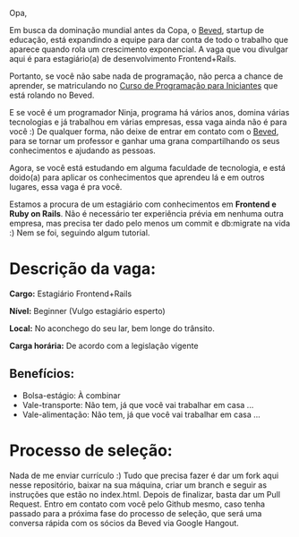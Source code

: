 Opa, 

Em busca da dominação mundial antes da Copa, o [Beved](http://www.beved.com.br), startup de educação, está expandindo a equipe para dar conta de todo o trabalho que aparece quando rola um crescimento exponencial. A vaga que vou divulgar aqui é para estagiário(a) de desenvolvimento Frontend+Rails. 

Portanto, se você não sabe nada de programação, não perca a chance de aprender, se matriculando no [Curso de Programação para Iniciantes](http://www.beved.com.br/classrooms/curso-de-programacao-para-iniciantes-em-online-videoaulas) que está rolando no Beved.

E se você é um programador Ninja, programa há vários anos, domina várias tecnologias e já trabalhou em várias empresas, essa vaga ainda não é para você :) De qualquer forma, não deixe de entrar em contato com o [Beved](http://www.beved.com.br), para se tornar um professor e ganhar uma grana compartilhando os seus conhecimentos e ajudando as pessoas.

Agora, se você está estudando em alguma faculdade de tecnologia, e está doido(a) para aplicar os conhecimentos que aprendeu lá e em outros lugares, essa vaga é pra você. 

Estamos a procura de um estagiário com conhecimentos em **Frontend e Ruby on Rails**. Não é necessário ter experiência prévia em nenhuma outra empresa, mas precisa ter dado pelo menos um commit e db:migrate na vida :) Nem se foi, seguindo algum tutorial.

# Descrição da vaga:

**Cargo:** Estagiário Frontend+Rails 

**Nível:** Beginner (Vulgo estagiário esperto)

**Local:** No aconchego do seu lar, bem longe do trânsito.

**Carga horária:** De acordo com a legislação vigente

## Benefícios:
- Bolsa-estágio: À combinar
- Vale-transporte: Não tem, já que você vai trabalhar em casa ...
- Vale-alimentação: Não tem, já que você vai trabalhar em casa ...

# Processo de seleção:
Nada de me enviar currículo :) Tudo que precisa fazer é dar um fork aqui nesse repositório, baixar na sua máquina, criar um branch e seguir as instruções que estão no index.html. Depois de finalizar, basta dar um Pull Request. Entro em contato com você pelo Github mesmo, caso tenha passado para a próxima fase do processo de seleção, que será uma conversa rápida com os sócios da Beved via Google Hangout.